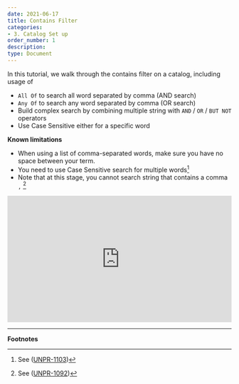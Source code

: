 ```yaml
---
date: 2021-06-17
title: Contains Filter
categories:
- 3. Catalog Set up
order_number: 1
description:
type: Document
---
```


In this tutorial, we walk through the contains filter on a catalog, including usage of
* `All Of`  to search all word separated by comma (AND search)
* `Any Of` to search any word separated by comma (OR search)
* Build complex search by combining multiple string with `AND` / `OR` / `BUT NOT` operators
* Use Case Sensitive either for a specific word 

**Known limitations**
* When using a list of comma-separated words, make sure you have no space between your term.
* You need to use Case Sensitive search for multiple words[^1]
* Note that at this stage, you cannot search string that contains a comma `,` [^2]

<div style="position: relative; padding-bottom: 56.25%; height: 0;"><iframe src="https://www.loom.com/embed/71d17681c7d94543ae0cb8ccb472109b" frameborder="0" webkitallowfullscreen mozallowfullscreen allowfullscreen style="position: absolute; top: 0; left: 0; width: 100%; height: 100%;"></iframe></div>

---
**Footnotes**

[^1]: See ([UNPR-1103](https://unifyd.atlassian.net/browse/UNPR-1103))
[^2]: See ([UNPR-1092](https://unifyd.atlassian.net/browse/UNPR-1092))
